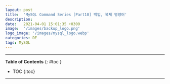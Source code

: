 ```yaml
---
layout: post
title:  'MySQL Command Series [Part10] 백업, 복제 명령어'
description: 
date:   2021-04-01 15:01:35 +0300
image:  '/images/backup_logo.png'
logo_image: '/images/mysql_logo.webp'
categories: DE
tags: MySQL
---
```


---
**Table of Contents**
{: #toc }
*  TOC
{:toc}

---


